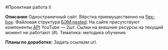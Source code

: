 #Проектная работа II

**Описание**
Одностраничный сайт. Вёрстка приемущественно на [flex-box](https://doka.guide/css/flexbox-guide/). Файловая структура [БЭМ:nested](https://ru.bem.info/methodology/filestructure/).
На сайте присутствуют компоненты [API](https://doka.guide/js/api/) YouTube — 2шт.
Сылки на внешние ресурсы на текущий момент не работают (#).
Тематика: методика обучения.

**Планы по доработке:**
Задать ссылкам url.